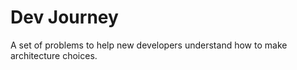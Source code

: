 # Dev Journey
A set of problems to help new developers understand how to make architecture choices.
